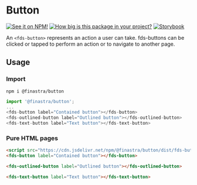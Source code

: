 # Button

[![See it on NPM!](https://img.shields.io/npm/v/@finastra/button?style=for-the-badge)](https://www.npmjs.com/package/@finastra/button)
[![How big is this package in your project?](https://img.shields.io/bundlephobia/minzip/@finastra/button?style=for-the-badge)](https://bundlephobia.com/result?p=@finastra/button)
[![Storybook](https://shields.io/badge/-Play%20with%20this%20web%20component-2a0481?logo=storybook&style=for-the-badge)](https://finastra.github.io/finastra-design-system/?path=/story/actions-button-contained--default)

An `<fds-button>` represents an action a user can take. fds-buttons can be clicked or tapped to perform an action or to navigate to another page.

## Usage

### Import

```
npm i @finastra/button
```

```ts
import '@finastra/button';
...
<fds-button label="Contained button"></fds-button>
<fds-outlined-button label="Outlined button"></fds-outlined-button>
<fds-text-button label="Text button"></fds-text-button>
```

### Pure HTML pages

```html
<script src="https://cdn.jsdelivr.net/npm/@finastra/button/dist/fds-button.js"></script>
<fds-button label="Contained button"></fds-button>

<fds-outlined-button label="Outlined button"></fds-outlined-button>

<fds-text-button label="Text button"></fds-text-button>
```
